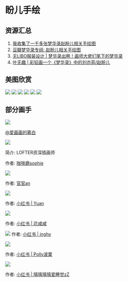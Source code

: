 # 盼儿手绘


## 资源汇总
1. [我收集了一千多张梦华录赵盼儿相关手绘图](https://www.bilibili.com/video/BV1NN4y1u7GA/)
2. [豆瓣梦华录专组: 赵盼儿相关手绘图](https://www.douban.com/group/topic/274331396/?_i=4537692bbuQ57r,4537695EBOLKYV&dt_platform=wechat_friends&dt_dapp=1)
3. [无LIBO服装设计 | 梦华录出圈！画师大佬们笔下的梦华录](https://mp.weixin.qq.com/s/whFvL8G1DfK_x8GOuWnTyA)
4. [叶无趣 | 彩铅画一个《梦华录》中的刘亦菲/赵盼儿](https://www.bilibili.com/video/BV1zg41197Cn?share_source=copy_web&vd_source=f736773e8cd672da4192a42087bfe36c)

## 美图欣赏

![](/image/erchuang/piant/paner-1.webp)
![](/image/erchuang/piant/paner-2.jpg)
![](/image/erchuang/piant/paner-3.jpg)
![](/image/erchuang/piant/paner-4.jpg)
![](/image/erchuang/piant/paner-5.jpg)
![](/image/erchuang/piant/paner-6.jpg)


## 部分画手

![](/image//team/role/paner1.jpg)

[@爱画画的慕白](https://m.weibo.cn/2038573012/4784658258594399)


![](/image/erchuang/piant/paner-7.jpg)

简介: LOFTER资深插画师

作者: [咖啡磨sophie](https://weibo.com/u/2652998647)


![](/image/erchuang/piant/paner-9.jpg)

作者: [官官an](https://weibo.com/n/官官an)






![](/image/cc/piant/paner-1.jpg)

作者: [小红书 | Yuan](https://www.xiaohongshu.com/discovery/item/629709e20000000001027893?app_platform=android&app_version=7.61.0&share_from_user_hidden=true&type=normal&xhsshare=WeixinSession&appuid=5f789284000000000101cb18&apptime=1666975539)


![](/image/cc/piant/paner-2.jpg)

作者: [小红书 | 花咸咸](https://www.xiaohongshu.com/discovery/item/629f6e6f000000000102a191?app_platform=android&app_version=7.61.0&share_from_user_hidden=true&type=normal&xhsshare=WeixinSession&appuid=5f789284000000000101cb18&apptime=1666975514)


![](/image/cc/piant/paner-4.jpg)
作者: [小红书 | inghy](https://www.xiaohongshu.com/discovery/item/62b0f708000000000e02368f?app_platform=android&app_version=7.61.0&share_from_user_hidden=true&type=normal&xhsshare=WeixinSession&appuid=5f789284000000000101cb18&apptime=1666975430)


![](/image/cc/piant/paner-5.jpg)

作者: [小红书 | Polly波栗](https://www.xiaohongshu.com/discovery/item/62a73217000000001d017b1d?app_platform=android&app_version=7.61.0&share_from_user_hidden=true&type=normal&xhsshare=WeixinSession&appuid=5f789284000000000101cb18&apptime=1666975389)


![](/image/cc/piant/paner-6.jpg)

作者: [小红书 | 嘻嘻嘻嘻爱睡觉zZ](https://www.xiaohongshu.com/discovery/item/629e014f0000000021034b94?app_platform=android&app_version=7.61.0&share_from_user_hidden=true&type=normal&xhsshare=WeixinSession&appuid=5f789284000000000101cb18&apptime=1666975365)

